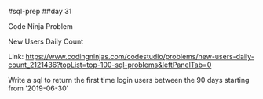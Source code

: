 #sql-prep
##day 31

Code Ninja Problem

New Users Daily Count

Link:
https://www.codingninjas.com/codestudio/problems/new-users-daily-count_2121436?topList=top-100-sql-problems&leftPanelTab=0

Write a sql to return the first time login users between the 90 days starting from '2019-06-30'